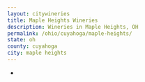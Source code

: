 ```yaml
---
layout: citywineries
title: Maple Heights Wineries
description: Wineries in Maple Heights, OH
permalink: /ohio/cuyahoga/maple-heights/
state: oh
county: cuyahoga
city: maple heights
---
```

-

